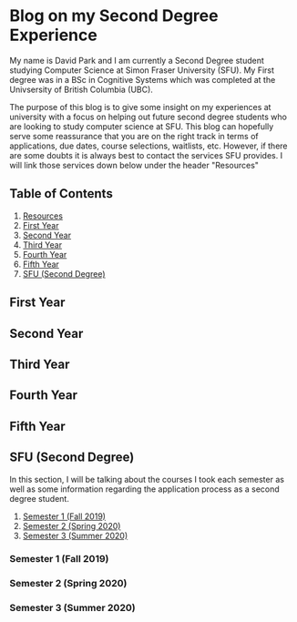 <html>
  <div>
    <h1>Blog on my Second Degree Experience</h1>
      <p> My name is David Park and I am currently a Second Degree student studying Computer Science at Simon Fraser University  
      (SFU). My First degree was in a BSc in Cognitive Systems which was completed at the Univsersity of British Columbia (UBC).
      </p>
      <p>The purpose of this blog is to give some insight on my experiences at university with a focus on helping out future
      second degree students who are looking to study computer science at SFU. This blog can hopefully serve some reassurance
      that you are on the right track in terms of applications, due dates, course selections, waitlists, etc. However, if there 
      are some doubts it is always best to contact the services SFU provides. I will link those services down below under the 
      header "Resources"
      </p>
  </div>
  
  <div>
  <h2> Table of Contents </h2>
  <ol>
    <li> <a href="#Resource-header"> Resources </a> </li>
    <li> <a href="#First-year-header"> First Year </a> </li>
    <li> <a href="#Second-year-header"> Second Year </a> </li>
    <li> <a href="#Third-year-header"> Third Year </a> </li>
    <li> <a href="#Fourth-year-header"> Fourth Year </a> </li>
    <li> <a href="#Fifth-year-header"> Fifth Year </a> </li>
    <li> <a href="#SFU-header"> SFU (Second Degree) </a> </li>
  </ol>
  </div>
  
  <div>
  <h2 id="Resource-header> Resources </h2>
  <h2 id="First-year-header"> First Year </h2>
  <h2 id="Second-year-header"> Second Year </h2>
  <h2 id="Third-year-header"> Third Year </h2>
  <h2 id="Fourth-year-header"> Fourth Year </h2>
  <h2 id="Fifth-year-header"> Fifth Year </h2>
  
  <div>
  <h2 id="SFU-header"> SFU (Second Degree) </h2>
	<p> In this section, I will be talking about the courses I took each semester as well as some information regarding the application process as a second degree student. </p> 
	<ol>
		<li> <a href="#Sem1"> Semester 1 (Fall 2019) </a> </li>
		<li> <a href="#Sem2"> Semester 2 (Spring 2020) </a> </li>
		<li> <a href="#Sem3"> Semester 3 (Summer 2020) </a> </li>
	</ol>
	<h3 id="Sem1"> Semester 1 (Fall 2019) </h3>
	<h3 id="Sem2"> Semester 2 (Spring 2020) </h3>
	<h3 id="Sem3"> Semester 3 (Summer 2020) </h3>
		

  </div>



